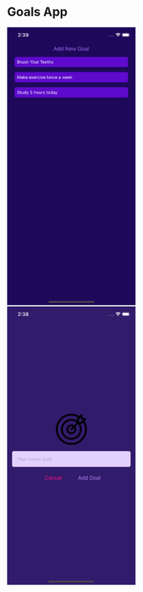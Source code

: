 # Goals App

<div>
  <img src="ReadmeImages/ss1.png" width= "300">
  <img src="ReadmeImages/ss2.png" width= "300">
<div>
